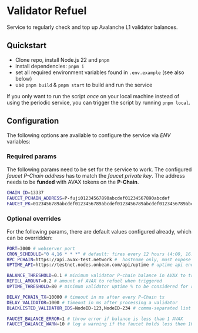 # Validator Refuel

Service to regularly check and top up Avalanche L1 validator balances.

## Quickstart

- Clone repo, install Node.js 22 and `pnpm`
- install dependencies: `pnpm i`
- set all required environment variables found in `.env.example` (see also below)
- use `pnpm build` & `pnpm start` to build and run the service

If you only want to run the script _once_ on your local machine instead of using the periodic service, you can trigger the script by running `pnpm local`.

## Configuration

The following options are available to configure the service via _ENV_ variables:

### Required params

The following params need to be set for the service to work. The configured _faucet P-Chain address_ has to match the _faucet private key_. The address needs to be **funded** with AVAX tokens on the **P-Chain**.

```bash
CHAIN_ID=13337
FAUCET_PCHAIN_ADDRESS=P-fuji01234567890abcdef01234567890abcdef
FAUCET_PK=0123456789abcdef0123456789abcdef0123456789abcdef0123456789abcdef
```

### Optional overrides

For the following params, there are default values configured already, which can be overridden:

```bash
PORT=3000 # webserver port
CRON_SCHEDULE="0 4,16 * * *" # default: fires every 12 hours (4:00, 16:00)
RPC_PCHAIN=https://api.avax-test.network #  hostname only, must expose "/ext/bc/P/rpc" endpoint
UPTIME_API=https://testnet.nodes.onbeam.com/api/uptime # uptime api endpoint of delegation dashboard

BALANCE_THRESHOLD=0.1 # minimum validator P-chain balance in AVAX to trigger refuel
REFILL_AMOUNT=0.2 # amount of AVAX to refuel when triggered
UPTIME_THRESHOLD=80 # minimum validator uptime % to be considered for refuel

DELAY_PCHAIN_TX=10000 # timeout in ms after every P-Chain tx
DELAY_VALIDATOR=1000 # timeout in ms after processing a validator
BLACKLISTED_VALIDATOR_IDS=NodeID-123,NodeID-234 # comma-separated list of node IDs to ignore

FAUCET_BALANCE_ERROR=1 # throw error if balance is less than 1 AVAX
FAUCET_BALANCE_WARN=10 # log a warning if the faucet holds less then 10 AVAX
```
